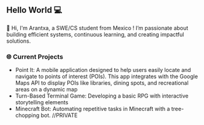 ## Hello World 💻
🌱 Hi, I'm Arantxa, a SWE/CS student from Mexico ! I’m passionate about building efficient systems, continuous learning, and creating impactful solutions.

### 🌐 Current Projects
- Point It: A mobile application designed to help users easily locate and navigate to points of interest (POIs). This app integrates with the Google Maps API to display POIs like libraries, dining spots, and recreational areas on a dynamic map
- Turn-Based Terminal Game: Developing a basic RPG with interactive storytelling elements
- Minecraft Bot: Automating repetitive tasks in Minecraft with a tree-chopping bot. //PRIVATE
